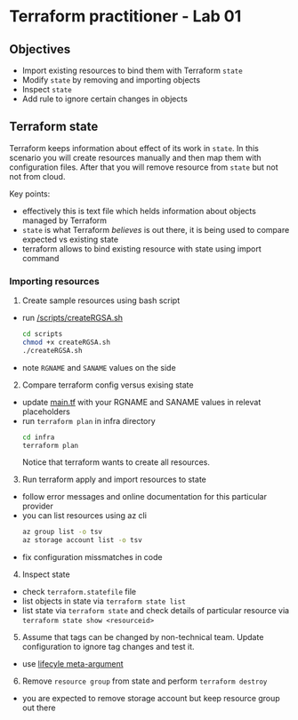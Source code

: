 # Terraform practitioner - Lab 01

## Objectives

- Import existing resources to bind them with Terraform `state`
- Modify `state` by removing and importing objects
- Inspect `state` 
- Add rule to ignore certain changes in objects

## Terraform state

Terraform keeps information about effect of its work in `state`. 
In this scenario you will create resources manually and then map them with configuration files.
After that you will remove resource from `state` but not not from cloud.

Key points:
- effectively this is text file which helds information about objects managed by Terraform
- `state` is what Terraform _believes_ is out there, it is being used to compare expected vs existing state
- terraform allows to bind existing resource with state using import command

### Importing resources
1. Create sample resources using bash script
  - run [/scripts/createRGSA.sh](./scripts/createRGSA.sh)
     ```bash
     cd scripts
     chmod +x createRGSA.sh
     ./createRGSA.sh
     ```
  - note `RGNAME` and `SANAME` values on the side

2. Compare terraform config versus exising state
  - update [main.tf](infra/main.tf) with your RGNAME and SANAME values in relevat placeholders
  - run `terraform plan` in infra directory
    ```bash
    cd infra
    terraform plan
    ```
    Notice that terraform wants to create all resources.

3. Run terraform apply and import resources to state
  - follow error messages and online documentation for this particular provider
  - you can list resources using az cli
    ```bash
    az group list -o tsv
    az storage account list -o tsv
    ```
  - fix configuration missmatches in code

4. Inspect state
  - check `terraform.statefile` file
  - list objects in state via `terraform state list`
  - list state via `terraform state` and check details of particular resource via `terraform state show <resourceid>`

5. Assume that tags can be changed by non-technical team. Update configuration to ignore tag changes and test it.
  - use [lifecyle meta-argument](https://developer.hashicorp.com/terraform/language/meta-arguments/lifecycle)
  
6. Remove `resource group` from state and perform `terraform destroy`
  - you are expected to remove storage account but keep resource group out there
